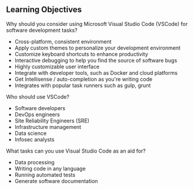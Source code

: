 ## Learning Objectives

Why should you consider using Microsoft Visual Studio Code (VSCode) for software development tasks?

* Cross-platform, consistent environment
* Apply custom themes to personalize your development environment
* Customize keyboard shortcuts to enhance productivity
* Interactive debugging to help you find the source of software bugs
* Highly customizable user interface
* Integrate with developer tools, such as Docker and cloud platforms
* Get Intellisense / auto-completion as you're writing code
* Integrates with popular task runners such as gulp, grunt

Who should use VSCode?

* Software developers
* DevOps engineers
* Site Reliability Engineers (SRE)
* Infrastructure management
* Data science
* Infosec analysts

What tasks can you use Visual Studio Code as an aid for?

* Data processing
* Writing code in any language
* Running automated tests
* Generate software documentation